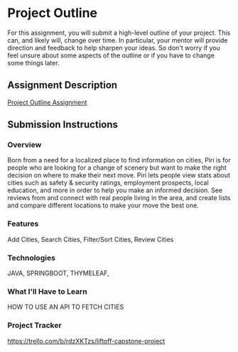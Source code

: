 # Project Outline
For this assignment, you will submit a high-level outline of your project. This can, and likely will, change over time. In particular, your mentor will provide direction and feedback to help sharpen your ideas. So don't worry if you feel unsure about some aspects of the outline or if you have to change some things later.

## Assignment Description
[Project Outline Assignment](https://education.launchcode.org/liftoff/modules/assignments/project-outline)

## Submission Instructions

### Overview
Born from a need for a localized place to find information on cities, Piri is for people who are looking for a change of scenery but want to make the right decision on where to make their next move. Piri lets people view stats about cities such as safety & security ratings, employment prospects, local education, and more in order to help you make an informed decision. See reviews from and connect with real people living in the area, and create lists and compare different locations to make your move the best one.
### Features
Add Cities, Search Cities, Filter/Sort Cities, Review Cities
### Technologies
JAVA, SPRINGBOOT, THYMELEAF, 
### What I'll Have to Learn
HOW TO USE AN API TO FETCH CITIES
### Project Tracker
https://trello.com/b/rdzXKTzs/liftoff-capstone-project
